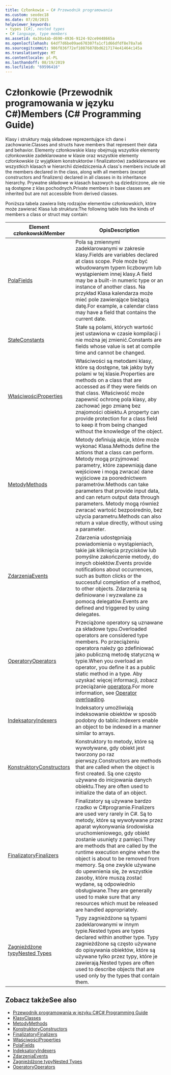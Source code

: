 ```yaml
---
title: Członkowie — C# Przewodnik programowania
ms.custom: seodec18
ms.date: 07/20/2015
helpviewer_keywords:
- types [C#], nested types
- C# language, type members
ms.assetid: 4a30a4ab-d690-4936-9124-92ce9448665a
ms.openlocfilehash: 64df7d6be09ae670307fa1cf1d66dfdf8e78a7a6
ms.sourcegitcommit: 986f836f72ef10876878bd6217174e41464c145a
ms.translationtype: MT
ms.contentlocale: pl-PL
ms.lasthandoff: 08/19/2019
ms.locfileid: "69596416"
---
```

# <a name="members-c-programming-guide"></a><span data-ttu-id="b2183-102">Członkowie (Przewodnik programowania w języku C#)</span><span class="sxs-lookup"><span data-stu-id="b2183-102">Members (C# Programming Guide)</span></span>

<span data-ttu-id="b2183-103">Klasy i struktury mają składowe reprezentujące ich dane i zachowanie.</span><span class="sxs-lookup"><span data-stu-id="b2183-103">Classes and structs have members that represent their data and behavior.</span></span> <span data-ttu-id="b2183-104">Elementy członkowskie klasy obejmują wszystkie elementy członkowskie zadeklarowane w klasie oraz wszystkie elementy członkowskie (z wyjątkiem konstruktorów i finalizatorów) zadeklarowane we wszystkich klasach w hierarchii dziedziczenia.</span><span class="sxs-lookup"><span data-stu-id="b2183-104">A class's members include all the members declared in the class, along with all members (except constructors and finalizers) declared in all classes in its inheritance hierarchy.</span></span> <span data-ttu-id="b2183-105">Prywatne składowe w klasach bazowych są dziedziczone, ale nie są dostępne z klas pochodnych.</span><span class="sxs-lookup"><span data-stu-id="b2183-105">Private members in base classes are inherited but are not accessible from derived classes.</span></span>  
  
 <span data-ttu-id="b2183-106">Poniższa tabela zawiera listę rodzajów elementów członkowskich, które może zawierać Klasa lub struktura:</span><span class="sxs-lookup"><span data-stu-id="b2183-106">The following table lists the kinds of members a class or struct may contain:</span></span>  
  
|<span data-ttu-id="b2183-107">Element członkowski</span><span class="sxs-lookup"><span data-stu-id="b2183-107">Member</span></span>|<span data-ttu-id="b2183-108">Opis</span><span class="sxs-lookup"><span data-stu-id="b2183-108">Description</span></span>|  
|------------|-----------------|  
|[<span data-ttu-id="b2183-109">Pola</span><span class="sxs-lookup"><span data-stu-id="b2183-109">Fields</span></span>](./fields.md)|<span data-ttu-id="b2183-110">Pola są zmiennymi zadeklarowanymi w zakresie klasy.</span><span class="sxs-lookup"><span data-stu-id="b2183-110">Fields are variables declared at class scope.</span></span> <span data-ttu-id="b2183-111">Pole może być wbudowanym typem liczbowym lub wystąpieniem innej klasy.</span><span class="sxs-lookup"><span data-stu-id="b2183-111">A field may be a built-in numeric type or an instance of another class.</span></span> <span data-ttu-id="b2183-112">Na przykład Klasa kalendarza może mieć pole zawierające bieżącą datę.</span><span class="sxs-lookup"><span data-stu-id="b2183-112">For example, a calendar class may have a field that contains the current date.</span></span>|  
|[<span data-ttu-id="b2183-113">Stałe</span><span class="sxs-lookup"><span data-stu-id="b2183-113">Constants</span></span>](./constants.md)|<span data-ttu-id="b2183-114">Stałe są polami, których wartość jest ustawiona w czasie kompilacji i nie można jej zmienić.</span><span class="sxs-lookup"><span data-stu-id="b2183-114">Constants are fields whose value is set at compile time and cannot be changed.</span></span>|  
|[<span data-ttu-id="b2183-115">Właściwości</span><span class="sxs-lookup"><span data-stu-id="b2183-115">Properties</span></span>](./properties.md)|<span data-ttu-id="b2183-116">Właściwości są metodami klasy, które są dostępne, tak jakby były polami w tej klasie.</span><span class="sxs-lookup"><span data-stu-id="b2183-116">Properties are methods on a class that are accessed as if they were fields on that class.</span></span> <span data-ttu-id="b2183-117">Właściwość może zapewnić ochronę pola klasy, aby zachować jego zmianę bez znajomości obiektu.</span><span class="sxs-lookup"><span data-stu-id="b2183-117">A property can provide protection for a class field to keep it from being changed without the knowledge of the object.</span></span>|  
|[<span data-ttu-id="b2183-118">Metody</span><span class="sxs-lookup"><span data-stu-id="b2183-118">Methods</span></span>](./methods.md)|<span data-ttu-id="b2183-119">Metody definiują akcje, które może wykonać Klasa.</span><span class="sxs-lookup"><span data-stu-id="b2183-119">Methods define the actions that a class can perform.</span></span> <span data-ttu-id="b2183-120">Metody mogą przyjmować parametry, które zapewniają dane wejściowe i mogą zwracać dane wyjściowe za poorednictwem parametrów.</span><span class="sxs-lookup"><span data-stu-id="b2183-120">Methods can take parameters that provide input data, and can return output data through parameters.</span></span> <span data-ttu-id="b2183-121">Metody mogą również zwracać wartość bezpośrednio, bez użycia parametru.</span><span class="sxs-lookup"><span data-stu-id="b2183-121">Methods can also return a value directly, without using a parameter.</span></span>|  
|[<span data-ttu-id="b2183-122">Zdarzenia</span><span class="sxs-lookup"><span data-stu-id="b2183-122">Events</span></span>](../events/index.md)|<span data-ttu-id="b2183-123">Zdarzenia udostępniają powiadomienia o wystąpieniach, takie jak kliknięcia przycisków lub pomyślne zakończenie metody, do innych obiektów.</span><span class="sxs-lookup"><span data-stu-id="b2183-123">Events provide notifications about occurrences, such as button clicks or the successful completion of a method, to other objects.</span></span> <span data-ttu-id="b2183-124">Zdarzenia są definiowane i wyzwalane za pomocą delegatów.</span><span class="sxs-lookup"><span data-stu-id="b2183-124">Events are defined and triggered by using delegates.</span></span>|  
|[<span data-ttu-id="b2183-125">Operatory</span><span class="sxs-lookup"><span data-stu-id="b2183-125">Operators</span></span>](../statements-expressions-operators/operators.md)|<span data-ttu-id="b2183-126">Przeciążone operatory są uznawane za składowe typu.</span><span class="sxs-lookup"><span data-stu-id="b2183-126">Overloaded operators are considered type members.</span></span> <span data-ttu-id="b2183-127">Po przeciążeniu operatora należy go zdefiniować jako publiczną metodę statyczną w typie.</span><span class="sxs-lookup"><span data-stu-id="b2183-127">When you overload an operator, you define it as a public static method in a type.</span></span> <span data-ttu-id="b2183-128">Aby uzyskać więcej informacji, zobacz przeciążanie [operatora](../../language-reference/operators/operator-overloading.md).</span><span class="sxs-lookup"><span data-stu-id="b2183-128">For more information, see [Operator overloading](../../language-reference/operators/operator-overloading.md).</span></span>|  
|[<span data-ttu-id="b2183-129">Indeksatory</span><span class="sxs-lookup"><span data-stu-id="b2183-129">Indexers</span></span>](../indexers/index.md)|<span data-ttu-id="b2183-130">Indeksatory umożliwiają indeksowanie obiektów w sposób podobny do tablic.</span><span class="sxs-lookup"><span data-stu-id="b2183-130">Indexers enable an object to be indexed in a manner similar to arrays.</span></span>|  
|[<span data-ttu-id="b2183-131">Konstruktory</span><span class="sxs-lookup"><span data-stu-id="b2183-131">Constructors</span></span>](./constructors.md)|<span data-ttu-id="b2183-132">Konstruktory to metody, które są wywoływane, gdy obiekt jest tworzony po raz pierwszy.</span><span class="sxs-lookup"><span data-stu-id="b2183-132">Constructors are methods that are called when the object is first created.</span></span> <span data-ttu-id="b2183-133">Są one często używane do inicjowania danych obiektu.</span><span class="sxs-lookup"><span data-stu-id="b2183-133">They are often used to initialize the data of an object.</span></span>|  
|[<span data-ttu-id="b2183-134">Finalizatory</span><span class="sxs-lookup"><span data-stu-id="b2183-134">Finalizers</span></span>](./destructors.md)|<span data-ttu-id="b2183-135">Finalizatory są używane bardzo rzadko w C#programie.</span><span class="sxs-lookup"><span data-stu-id="b2183-135">Finalizers are used very rarely in C#.</span></span> <span data-ttu-id="b2183-136">Są to metody, które są wywoływane przez aparat wykonywania środowiska uruchomieniowego, gdy obiekt zostanie usunięty z pamięci.</span><span class="sxs-lookup"><span data-stu-id="b2183-136">They are methods that are called by the runtime execution engine when the object is about to be removed from memory.</span></span> <span data-ttu-id="b2183-137">Są one zwykle używane do upewnienia się, że wszystkie zasoby, które muszą zostać wydane, są odpowiednio obsługiwane.</span><span class="sxs-lookup"><span data-stu-id="b2183-137">They are generally used to make sure that any resources which must be released are handled appropriately.</span></span>|  
|[<span data-ttu-id="b2183-138">Zagnieżdżone typy</span><span class="sxs-lookup"><span data-stu-id="b2183-138">Nested Types</span></span>](./nested-types.md)|<span data-ttu-id="b2183-139">Typy zagnieżdżone są typami zadeklarowanymi w innym typie.</span><span class="sxs-lookup"><span data-stu-id="b2183-139">Nested types are types declared within another type.</span></span> <span data-ttu-id="b2183-140">Typy zagnieżdżone są często używane do opisywania obiektów, które są używane tylko przez typy, które je zawierają.</span><span class="sxs-lookup"><span data-stu-id="b2183-140">Nested types are often used to describe objects that are used only by the types that contain them.</span></span>|  
  
## <a name="see-also"></a><span data-ttu-id="b2183-141">Zobacz także</span><span class="sxs-lookup"><span data-stu-id="b2183-141">See also</span></span>

- [<span data-ttu-id="b2183-142">Przewodnik programowania w języku C#</span><span class="sxs-lookup"><span data-stu-id="b2183-142">C# Programming Guide</span></span>](../index.md)
- [<span data-ttu-id="b2183-143">Klasy</span><span class="sxs-lookup"><span data-stu-id="b2183-143">Classes</span></span>](./classes.md)
- [<span data-ttu-id="b2183-144">Metody</span><span class="sxs-lookup"><span data-stu-id="b2183-144">Methods</span></span>](./methods.md)
- [<span data-ttu-id="b2183-145">Konstruktory</span><span class="sxs-lookup"><span data-stu-id="b2183-145">Constructors</span></span>](./constructors.md)
- [<span data-ttu-id="b2183-146">Finalizatory</span><span class="sxs-lookup"><span data-stu-id="b2183-146">Finalizers</span></span>](./destructors.md)
- [<span data-ttu-id="b2183-147">Właściwości</span><span class="sxs-lookup"><span data-stu-id="b2183-147">Properties</span></span>](./properties.md)
- [<span data-ttu-id="b2183-148">Pola</span><span class="sxs-lookup"><span data-stu-id="b2183-148">Fields</span></span>](./fields.md)
- [<span data-ttu-id="b2183-149">Indeksatory</span><span class="sxs-lookup"><span data-stu-id="b2183-149">Indexers</span></span>](../indexers/index.md)
- [<span data-ttu-id="b2183-150">Zdarzenia</span><span class="sxs-lookup"><span data-stu-id="b2183-150">Events</span></span>](../events/index.md)
- [<span data-ttu-id="b2183-151">Zagnieżdżone typy</span><span class="sxs-lookup"><span data-stu-id="b2183-151">Nested Types</span></span>](./nested-types.md)
- [<span data-ttu-id="b2183-152">Operatory</span><span class="sxs-lookup"><span data-stu-id="b2183-152">Operators</span></span>](../statements-expressions-operators/operators.md)
